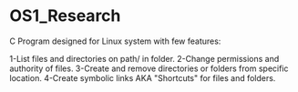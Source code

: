 # OS1_Research
C Program designed for Linux system with few features:

1-List files and directories on path/ in folder.
2-Change permissions and authority of files.
3-Create and remove directories or folders from specific location.
4-Create symbolic links AKA "Shortcuts" for files and folders.
